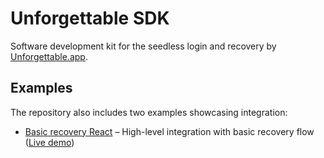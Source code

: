 # Unforgettable SDK

Software development kit for the seedless login and recovery by [Unforgettable.app](https://unforgettable.app).

## Examples

The repository also includes two examples showcasing integration:

- [Basic recovery React](./examples/basic-recovery-react/README.md) – High-level integration with basic recovery flow ([Live demo](https://stackblitz.com/github/rarimo/unforgettable-sdk/tree/main/examples/basic-recovery-react))

